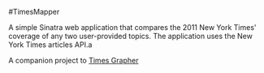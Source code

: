 #TimesMapper

A simple Sinatra web application that compares the 2011 New York Times' coverage of any two user-provided topics. The application uses the New York Times articles API.a

A companion project to [Times Grapher](http://www.github.com/mdb/times_grapher)
